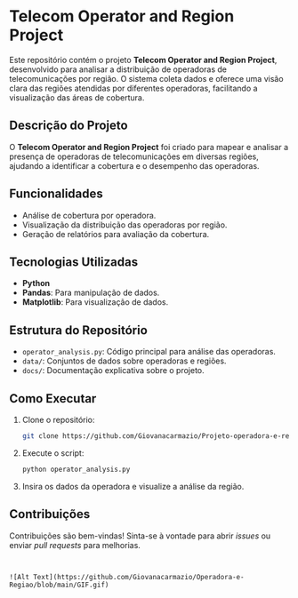 # Telecom Operator and Region Project

Este repositório contém o projeto **Telecom Operator and Region Project**, desenvolvido para analisar a distribuição de operadoras de telecomunicações por região. O sistema coleta dados e oferece uma visão clara das regiões atendidas por diferentes operadoras, facilitando a visualização das áreas de cobertura.

## Descrição do Projeto

O **Telecom Operator and Region Project** foi criado para mapear e analisar a presença de operadoras de telecomunicações em diversas regiões, ajudando a identificar a cobertura e o desempenho das operadoras.

## Funcionalidades

- Análise de cobertura por operadora.
- Visualização da distribuição das operadoras por região.
- Geração de relatórios para avaliação da cobertura.

## Tecnologias Utilizadas

- **Python**
- **Pandas**: Para manipulação de dados.
- **Matplotlib**: Para visualização de dados.

## Estrutura do Repositório

- `operator_analysis.py`: Código principal para análise das operadoras.
- `data/`: Conjuntos de dados sobre operadoras e regiões.
- `docs/`: Documentação explicativa sobre o projeto.

## Como Executar

1. Clone o repositório:
   ```bash
   git clone https://github.com/Giovanacarmazio/Projeto-operadora-e-regiao.git
   ```

2. Execute o script:
   ```bash
   python operator_analysis.py
   ```

3. Insira os dados da operadora e visualize a análise da região.

## Contribuições

Contribuições são bem-vindas! Sinta-se à vontade para abrir *issues* ou enviar *pull requests* para melhorias.
```


![Alt Text](https://github.com/Giovanacarmazio/Operadora-e-Regiao/blob/main/GIF.gif)

